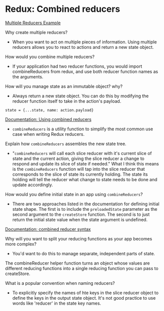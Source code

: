 # Redux: Combined reducers

[Multiple Reducers Example](https://www.youtube.com/watch?v=gBER4Or86hE)

Why create multiple reducers?

- When you want to act on multiple pieces of information. Using multiple reducers allows you to react to actions and return a new state object.

How would you combine multiple reducers?

- If your application had two reducer functions, you would import combineReducers from redux, and use both reducer function names as the arguments.

How will you manage state as an immutable object? why?

- Always return a new state object. You can do this by modifying the reducer function itself to take in the action's payload.

```state = {...state, name: action.payload}```

[Documentation: Using combined reducers](https://redux.js.org/recipes/structuring-reducers/using-combinereducers/)

- ```combineReducers``` is a utility function to simplify the most common use case when writing Redux reducers.

Explain how ```combineReducers``` assembles the new state tree.

- "```combineReducers``` will call each slice reducer with it's current slice of state and the current action, giving the slice reducer a change to respond and update its slice of state if needed." What I think this means is the ```combineReducers``` function will tap into the slice reducer that corresponds to the slice of state its currently holding. The state its holding will tell the reducer what change to state needs to be done and update accordingly.

How would you define initial state in an app using ```combineReducers```?

- There are two approaches listed in the documentation for defining initial state shape. The first is to include the ```preloadedState``` parameter as the second argument to the ```createStore``` function. The second is to just return the initial state value when the state argument is undefined.

[Documentation: combined reducer syntax](https://redux.js.org/api/combinereducers/)

Why will you want to split your reducing functions as your app becomes more complex?

- You'd want to do this to manage separate, independent parts of state.

The combineReducer helper function turns an object whose values are different reducing functions into a single reducing function you can pass to createStore.

What is a popular convention when naming reducers?

- To explicitly specify the names of hte keys in the slice reducer object to define the keys in the output state object. It's not good practice to use words like 'reducer' in the state key names.